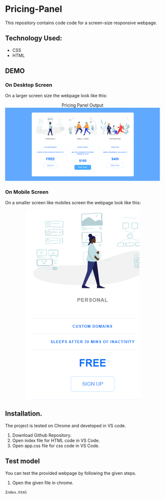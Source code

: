 # Pricing-Panel
This repository contains code code for a screen-size responsive webpage.

## Technology Used: 
- CSS 
- HTML 


## DEMO
### On Desktop Screen
On a larger screen size the webpage look like this:
<p align="center">
  Pricing Panel Output
  <img src="Output/price-panel larger screen.PNG"\>
</p>

### On Mobile Screen
On a smaller screen like mobiles screen the webpage look like this:
<p align="center">
  <img src="Output/price-panel smaller screen.gif"\>
</p>

## Installation.
The project is tested on Chrome and developed in VS code.

1. Download Github Repository.
2. Open index file for HTML code in VS Code.
3. Open app.css file for css code in VS Code.


## Test model
You can test the provided webpage by following the given steps.

1. Open the given file in chrome.
```
Index.html
```


